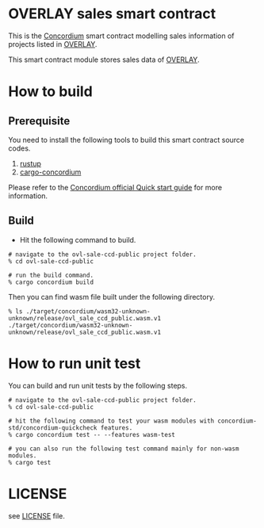 # OVERLAY sales smart contract

This is the [Concordium](https://concordium.com/) smart contract modelling sales information of projects listed in
[OVERLAY](https://overlay.global/).

This smart contract module stores sales data of [OVERLAY](https://overlay.global/).

# How to build

## Prerequisite

You need to install the following tools to build this smart contract source codes.

1. [rustup](https://rustup.rs/)
2. [cargo-concordium](https://developer.concordium.software/en/mainnet/net/installation/downloads-testnet.html#cargo-concordium-testnet)

Please refer to the [Concordium official Quick start guide](https://developer.concordium.software/en/mainnet/smart-contracts/guides/quick-start.html)
for more information.

## Build

* Hit the following command to build.

```shell
# navigate to the ovl-sale-ccd-public project folder.
% cd ovl-sale-ccd-public

# run the build command.
% cargo concordium build
```

Then you can find wasm file built under the following directory.

```shell
% ls ./target/concordium/wasm32-unknown-unknown/release/ovl_sale_ccd_public.wasm.v1 
./target/concordium/wasm32-unknown-unknown/release/ovl_sale_ccd_public.wasm.v1
```

# How to run unit test

You can build and run unit tests by the following steps.

```shell
# navigate to the ovl-sale-ccd-public project folder.
% cd ovl-sale-ccd-public

# hit the following command to test your wasm modules with concordium-std/concordium-quickcheck features.
% cargo concordium test -- --features wasm-test

# you can also run the following test command mainly for non-wasm modules.
% cargo test
```

# LICENSE

see [LICENSE](./LICENSE) file.
